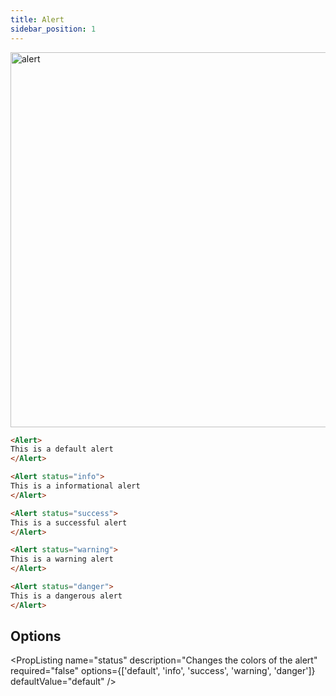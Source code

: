 ```yaml
---
title: Alert
sidebar_position: 1
---
```


<img src="/img/alerts.png" alt="alert" width="600"/>

```markdown
<Alert>
This is a default alert
</Alert>

<Alert status="info">
This is a informational alert
</Alert>

<Alert status="success">
This is a successful alert
</Alert>

<Alert status="warning">
This is a warning alert
</Alert>

<Alert status="danger">
This is a dangerous alert
</Alert>
```

## Options

<PropListing
    name="status"
    description="Changes the colors of the alert"
    required="false"
    options={['default', 'info', 'success', 'warning', 'danger']}
    defaultValue="default"
/>